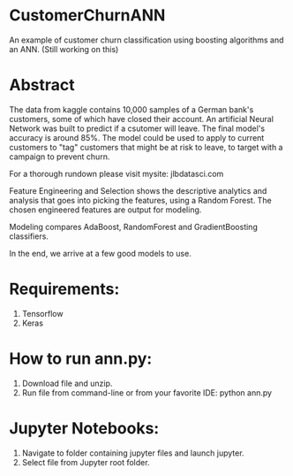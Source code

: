 # CustomerChurnANN
An example of customer churn classification using boosting algorithms and an ANN.
(Still working on this)

# Abstract

The data from kaggle contains 10,000 samples of a German bank's customers, some of which have closed their account. An artificial Neural Network was built to predict if a csutomer will leave. The final model's accuracy is around 85%. The model could be used to apply to current customers to "tag" customers that might be at risk to leave, to target with a campaign to prevent churn. 

For a thorough rundown please visit mysite: jlbdatasci.com

Feature Engineering and Selection shows the descriptive analytics and analysis that goes into picking the features, using a
Random Forest. The chosen engineered features are output for modeling.

Modeling compares AdaBoost, RandomForest and GradientBoosting classifiers.

In the end, we arrive at a few good models to use.

# Requirements:
1) Tensorflow
2) Keras

# How to run ann.py:

1) Download file and unzip.
2) Run file from command-line or from your favorite IDE:
  python ann.py

# Jupyter Notebooks:

1) Navigate to folder containing jupyter files and launch jupyter.
2) Select file from Jupyter root folder.

